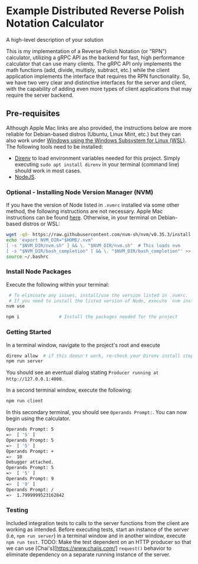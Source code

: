 # Example Distributed Reverse Polish Notation Calculator

A high-level description of your solution

This is my implementation of a Reverse Polish Notation (or "RPN") calculator, utilizing a gRPC API as the backend for fast, high performance calculator that can use many clients.  The gRPC API only implements the math functions (add, divide, multiply, subtract, etc.) while the client application implements the interface that requires the RPN functionality.  So, we have two very clear and distinctive interfaces for the server and client, with the capability of adding even more types of client applications that may require the server backend.

## Pre-requisites

Although Apple Mac links are also provided, the instructions below are more reliable for Debian-based distros (Ubuntu, Linux Mint, etc.) but they can also work under [Windows using the Windows Subsystem for Linux (WSL)](https://docs.microsoft.com/en-us/windows/wsl/about).  The following tools need to be installed:

- [Direnv](https://direnv.net) to load environment variables needed for this project.  Simply executing `sudo apt install direnv` in your terminal (command line) should work in most cases.
- [NodeJS](https://nodejs.org/en/download/).

### Optional - Installing Node Version Manager (NVM)

If you have the version of Node listed in `.nvmrc` installed via some other method, the following instructions are not necessary.  Apple Mac instructions can be found [here](https://tecadmin.net/install-nvm-macos-with-homebrew).  Otherwise, in your terminal on Debian-based distros or WSL:

```bash
wget -qO- https://raw.githubusercontent.com/nvm-sh/nvm/v0.35.3/install.sh | bash
echo 'export NVM_DIR="$HOME/.nvm"
[ -s "$NVM_DIR/nvm.sh" ] && \. "$NVM_DIR/nvm.sh"  # This loads nvm
[ -s "$NVM_DIR/bash_completion" ] && \. "$NVM_DIR/bash_completion"' >> ~/.bashrc
source ~/.bashrc
```

### Install Node Packages

Execute the following within your terminal:

```bash
 # To eliminate any issues, install/use the version listed in .nvmrc.  
 # If you need to install the listed version of Node, execute `nvm install <version-listed-in-.nvmrc>`
nvm use            

npm i               # Install the packages needed for the project
```

### Getting Started

In a terminal window, navigate to the project's root and execute 

```bash
direnv allow  # if this doesn't work, re-check your Direnv install steps above
npm run server
```

You should see an eventual dialog stating `Producer running at http://127.0.0.1:4000`.

In a second terminal window, execute the following:

```bash
npm run client
```

In this secondary terminal, you should see `Operands Prompt:`.  You can now begin using the calculator.

```bash
Operands Prompt: 5
=>  [ '5' ]
Operands Prompt: 5
=>  [ '5' ]
Operands Prompt: +
=>  10
Debugger attached.
Operands Prompt: 5
=>  [ '5' ]
Operands Prompt: 9
=>  [ '9' ]
Operands Prompt: /
=>  1.7999999523162842
```

### Testing

Included integration tests to calls to the server functions from the client are working as intended.  Before executing tests, start an instance of the server (i.e, `npm run server`) in a terminal window and in another window, execute `npm run test`.  TODO:  Make the test dependent on an HTTP producer so that we can use [Chai's][https://www.chaijs.com/] `request()` behavior to eliminate dependency on a separate running instance of the server.
